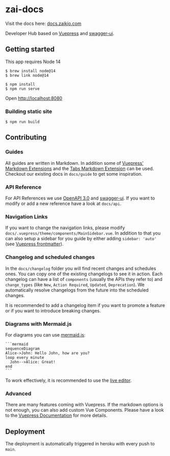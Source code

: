 # zai-docs

Visit the docs here: [docs.zaikio.com](https://docs.zaikio.com/)

Developer Hub based on [Vuepress](https://vuepress.vuejs.org/) and [swagger-ui](https://swagger.io/tools/swagger-ui/).

## Getting started

This app requires Node 14

```
$ brew install node@14
$ brew link node@14
```

```
$ npm install
$ npm run serve
```

Open [http://localhost:8080](http://localhost:8080)

### Building static site

```
$ npm run build
```

## Contributing

### Guides

All guides are written in Markdown. In addition some of [Vuepress' Markdown Extensions](https://vuepress.vuejs.org/guide/markdown.html) and
the [Tabs Markdown Extension](https://github.com/superbiger/vuepress-plugin-tabs) can be used. Checkout our existing docs in `docs/guide` to get some inspiration.

### API Reference

For API References we use [OpenAPI 3.0](https://github.com/OAI/OpenAPI-Specification) and [swagger-ui](https://swagger.io/tools/swagger-ui/). If you want to
modify or add a new reference have a look at `docs/api`.

### Navigation Links

If you want to change the navigation links, please modify `docs/.vuepress/theme/components/MainSidebar.vue`. In addition to that you can also
setup a sidebar for you guide by either adding `sidebar: 'auto'` (see [Vuepress frontmatter](https://vuepress.vuejs.org/guide/frontmatter.html#predefined-variables)).

### Changelog and scheduled changes

In the `docs/changelog` folder you will find recent changes and schedules ones. You can copy one of the existing changelogs to see it in action.
Each changelog can have a list of `components` (usually the APIs they refer to) and `change_types` (like `New`, `Action Required`, `Updated`, `Deprecation`).
We automatically resolve changelogs from the future into the scheduled changes.

It is recommended to add a changelog item if you want to promote a feature or if you want to introduce breaking changes.

### Diagrams with Mermaid.js

For diagrams you can use [mermaid.js](https://mermaid-js.github.io/mermaid/#/):

    ```mermaid
    sequenceDiagram
    Alice->John: Hello John, how are you?
    loop every minute
      John-->Alice: Great!
    end
    ```

To work effectively, it is recommended to use the [live editor](https://mermaid-js.github.io/mermaid-live-editor).

### Advanced

There are many features coming with Vuepress. If the markdown options is not enough, you can also add custom Vue Components.
Please have a look to the [Vuepress Documentation](https://vuepress.vuejs.org/) for more details.


## Deployment

The deployment is automatically triggered in heroku with every push to `main`.
